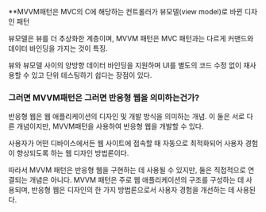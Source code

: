 **MVVM패턴은 MVC의 C에 해당하는 컨트롤러가 뷰모델(view model)로 바뀐 디자인 패턴

뷰모델은 뷰를 더 추상화한 계층이며, MVVM 패턴은 MVC 패턴과는 다르게 커맨드와 데이터 바인딩을 가지는 것이 특징.

뷰와 뷰모델 사이의 양방향 데이터 바인딩을 지원하며 UI를 별도의 코드 수정 없이 재사용할 수 있고 단위 테스팅하기 쉽다는 장점이 있다.

### 그러면 MVVM패턴은 그러면 반응형 웹을 의미하는건가?
반응형 웹은 웹 애플리케이션의 디자인 및 개발 방식을 의미하는 개념.
이 둘은 서로 다른 개념이지만, MVVM패턴을 사용하여 반응형 웹을 개발할 수 있다.

사용자가 어떤 디바이스에서든 웹 사이트에 접속할 때 자동으로 최적화되어 사용자 경험이 향상되도록 하는 웹 디자인 방법론이다. 

따라서 MVVM 패턴은 반응형 웹을 구현하는 데 사용될 수 있지만, 둘은 직접적으로 연결되는 개념은 아니다. MVVM 패턴은 주로 웹 애플리케이션의 구조를 구성하는 데 사용되며, 반응형 웹은 디자인의 한 가지 방법론으로서 사용자 경험을 개선하는 데 사용된다.